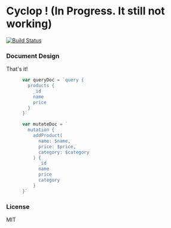 # Cyclop ! (In Progress. It still not working)

[![Build Status](https://travis-ci.org/kenshero/cyclop-graph.svg?branch=master)](https://travis-ci.org/kenshero/cyclop-graph)

### Document Design


That's it!

```js
      var queryDoc = `query {
        products {
          _id
          name
          price
        }
      }`

      var mutateDoc = `
        mutation {
          addProduct(
            name: $name,
            price: $price,
            category: $category
          ) {
            _id
            name
            price
            category
          }
      }`
```


### License

MIT